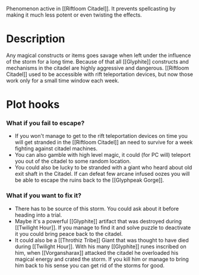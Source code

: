 Phenomenon active in [[Riftloom Citadel]]. It prevents spellcasting by making it much less potent or even twisting the effects. 
# Description
Any magical constructs or items goes savage when left under the influence of the storm for a long time. Because of that all [[Glyphite]] constructs and mechanisms in the citadel are highly aggressive and dangerous. [[Riftloom Citadel]] used to be accessible with rift teleportation devices, but now those work only for a small time window each week. 

# Plot hooks
### What if you fail to escape?
- If you won't manage to get to the rift teleportation devices on time you will get stranded in the [[Riftloom Citadel]] an need to survive for a week fighting against citadel machines. 
- You can also gamble with high level magic, it could (for PC will) teleport you out of the citadel to some random location.
- You could also be lucky to be stranded with a giant who heard about old exit shaft in the Citadel. If can defeat few arcane infused oozes you will be able to escape the ruins back to the [[Glyphpeak Gorge]].
### What if you want to fix it?
* There has to be source of this storm. You could ask about it before heading into a trial.
* Maybe it's a powerful [[Glyphite]] artifact that was destroyed during [[Twilight Hour]]. If you manage to find it and solve puzzle to deactivate it you could bring peace back to the citadel.
* It could also be a [[Throthiz Tribe]] Giant that was thought to have died during [[Twilight Hour]]. 
  With his many [[Glyphite]] runes inscribed on him, when [[Vorgansharax]] attacked the citadel he overloaded his magical energy and crated the storm. If you kill him or manage to bring him back to his sense you can get rid of the storms for good.  